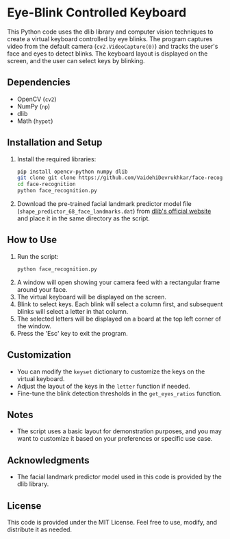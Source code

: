# Eye-Blink Controlled Keyboard

This Python code uses the dlib library and computer vision techniques to create a virtual keyboard controlled by eye blinks. The program captures video from the default camera (`cv2.VideoCapture(0)`) and tracks the user's face and eyes to detect blinks. The keyboard layout is displayed on the screen, and the user can select keys by blinking.

## Dependencies
- OpenCV (`cv2`)
- NumPy (`np`)
- dlib
- Math (`hypot`)

## Installation and Setup
1. Install the required libraries:
    ```bash
    pip install opencv-python numpy dlib
    git clone git clone https://github.com/VaidehiDevrukhkar/face-recognition/
    cd face-recognition
    python face_recognition.py
   
    ```
2. Download the pre-trained facial landmark predictor model file (`shape_predictor_68_face_landmarks.dat`) from [dlib's official website](http://dlib.net/files/shape_predictor_68_face_landmarks.dat.bz2) and place it in the same directory as the script.

## How to Use
1. Run the script:
    ```bash
    python face_recognition.py
    ```
2. A window will open showing your camera feed with a rectangular frame around your face.
3. The virtual keyboard will be displayed on the screen.
4. Blink to select keys. Each blink will select a column first, and subsequent blinks will select a letter in that column.
5. The selected letters will be displayed on a board at the top left corner of the window.
6. Press the 'Esc' key to exit the program.

## Customization
- You can modify the `keyset` dictionary to customize the keys on the virtual keyboard.
- Adjust the layout of the keys in the `letter` function if needed.
- Fine-tune the blink detection thresholds in the `get_eyes_ratios` function.

## Notes
- The script uses a basic layout for demonstration purposes, and you may want to customize it based on your preferences or specific use case.

## Acknowledgments
- The facial landmark predictor model used in this code is provided by the dlib library.

## License
This code is provided under the MIT License. Feel free to use, modify, and distribute it as needed.
